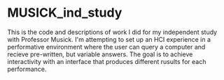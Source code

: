 # MUSICK_ind_study
This is the code and descriptions of work I did for my independent study with Professor Musick.  I'm attempting to set up an HCI experience in a performative environment where the user can query a computer and recieve pre-written, but variable answers.  The goal is to achieve interactivity with an interface that produces different rusults for each performance.
